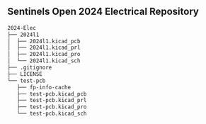 ## Sentinels Open 2024 Electrical Repository
```bash
2024-Elec
├── 2024l1
│  ├── 2024l1.kicad_pcb
│  ├── 2024l1.kicad_prl
│  ├── 2024l1.kicad_pro
│  └── 2024l1.kicad_sch
├── .gitignore
├── LICENSE
└── test-pcb
   ├── fp-info-cache
   ├── test-pcb.kicad_pcb
   ├── test-pcb.kicad_prl
   ├── test-pcb.kicad_pro
   └── test-pcb.kicad_sch
```
